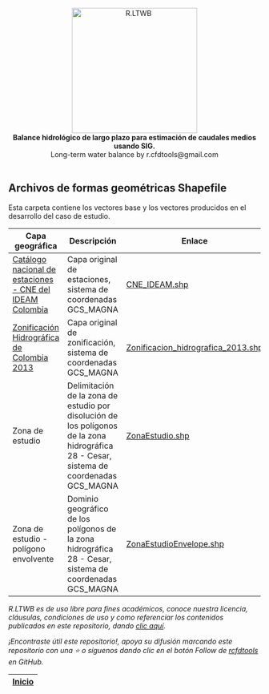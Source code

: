<div align="center">
  <br>
  <img alt="R.LTWB" src="https://github.com/rcfdtools/R.LTWB/blob/main/.icons/R.LTWB.svg" width="250px">
  <br><b>Balance hidrológico de largo plazo para estimación de caudales medios usando SIG.</b><br>Long-term water balance by r.cfdtools@gmail.com<br><br>  
</div>


## Archivos de formas geométricas Shapefile

Esta carpeta contiene los vectores base y los vectores producidos en el desarrollo del caso de estudio.

| Capa geográfica                                                                                                             | Descripción                                                                                                                            | Enlace                                                                                                              | Clase                                                                   |
|-----------------------------------------------------------------------------------------------------------------------------|----------------------------------------------------------------------------------------------------------------------------------------|---------------------------------------------------------------------------------------------------------------------|-------------------------------------------------------------------------|
| [Catálogo nacional de estaciones - CNE del IDEAM Colombia](http://dhime.ideam.gov.co/atencionciudadano/)                    | Capa original de estaciones, sistema de coordenadas GCS_MAGNA                                                                          | [CNE_IDEAM.shp](http://bart.ideam.gov.co/cneideam/CNE_IDEAM.zip)                                                    |                                                                         |
| [Zonificación Hidrográfica de Colombia 2013](http://bart.ideam.gov.co/cneideam/Capasgeo/Zonificacion_Hidrografica_2013.zip) | Capa original de zonificación, sistema de coordenadas GCS_MAGNA                                                                         | [Zonificacion_hidrografica_2013.shp](http://bart.ideam.gov.co/cneideam/Capasgeo/Zonificacion_Hidrografica_2013.zip) | [Ir](https://github.com/rcfdtools/R.LTWB/tree/main/Section01/CaseStudy) |
| Zona de estudio                                                                                                             | Delimitación de la zona de estudio por disolución de los polígonos de la zona hidrográfica 28 - Cesar, sistema de coordenadas GCS_MAGNA | [ZonaEstudio.shp]()                                                                                                 | [Ir](https://github.com/rcfdtools/R.LTWB/tree/main/Section01/CaseStudy) |
| Zona de estudio - polígono envolvente                                                                                       | Dominio geográfico de los polígonos de la zona hidrográfica 28 - Cesar, sistema de coordenadas GCS_MAGNA                                | [ZonaEstudioEnvelope.shp]()                                                                                         | [Ir](https://github.com/rcfdtools/R.LTWB/tree/main/Section01/CaseStudy) |


_R.LTWB es de uso libre para fines académicos, conoce nuestra licencia, cláusulas, condiciones de uso y como referenciar los contenidos publicados en este repositorio, dando [clic aquí](https://github.com/rcfdtools/R.LTWB/wiki/License)._

_¡Encontraste útil este repositorio!, apoya su difusión marcando este repositorio con una ⭐ o síguenos dando clic en el botón Follow de [rcfdtools](https://github.com/rcfdtools) en GitHub._

| [Inicio](https://github.com/rcfdtools/R.LTWB/wiki) |
|----------------------------------------------------|
